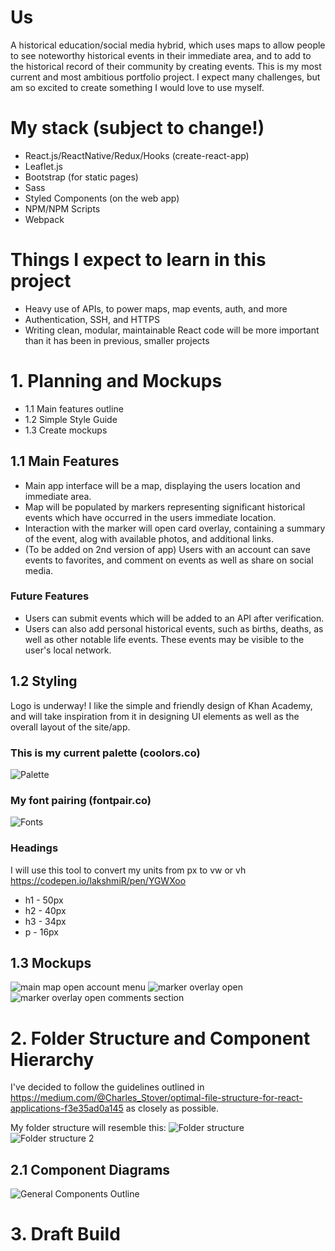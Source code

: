 # Us

A historical education/social media hybrid, which uses maps to allow people to see noteworthy historical events in their immediate area, and to add to the historical record of their community by creating events.
This is my most current and most ambitious portfolio project. I expect many challenges, but am so excited to create something I would love to use myself.

# My stack (subject to change!)

- React.js/ReactNative/Redux/Hooks (create-react-app)
- Leaflet.js
- Bootstrap (for static pages)
- Sass
- Styled Components (on the web app)
- NPM/NPM Scripts
- Webpack

# Things I expect to learn in this project

- Heavy use of APIs, to power maps, map events, auth, and more
- Authentication, SSH, and HTTPS
- Writing clean, modular, maintainable React code will be more important than it has been in previous, smaller projects

# 1. Planning and Mockups

- 1.1 Main features outline
- 1.2 Simple Style Guide
- 1.3 Create mockups

## 1.1 Main Features

- Main app interface will be a map, displaying the users location and immediate area.
- Map will be populated by markers representing significant historical events which have occurred in the users immediate location.
- Interaction with the marker will open card overlay, containing a summary of the event, alog with available photos, and additional links.
- (To be added on 2nd version of app) Users with an account can save events to favorites, and comment on events as well as share on social media.

### Future Features

- Users can submit events which will be added to an API after verification.
- Users can also add personal historical events, such as births, deaths, as well as other notable life events. These events may be visible to the user's local network.

## 1.2 Styling

Logo is underway!
I like the simple and friendly design of Khan Academy, and will take inspiration from it in designing UI elements as well as the overall layout of the site/app.

### This is my current palette (coolors.co)

![Palette](https://github.com/francoisboulou/us-history-maps/blob/master/src/assets/images/README/styles/palette.PNG)

### My font pairing (fontpair.co)

![Fonts](https://github.com/francoisboulou/us-history-maps/blob/master/src/assets/images/README/styles/fonts.PNG)

### Headings

I will use this tool to convert my units from px to vw or vh https://codepen.io/lakshmiR/pen/YGWXoo

- h1 - 50px
- h2 - 40px
- h3 - 34px
- p - 16px

## 1.3 Mockups

![main map open account menu](https://github.com/francoisboulou/us-history-maps/blob/master/src/assets/images/README/mockup/UI/mainViewOpenMenu.jpg)
![marker overlay open](https://github.com/francoisboulou/us-history-maps/blob/master/src/assets/images/README/mockup/UI/overlayView.jpg)
![marker overlay open comments section](https://github.com/francoisboulou/us-history-maps/blob/master/src/assets/images/README/mockup/UI/overlayScrolled.jpg)

# 2. Folder Structure and Component Hierarchy

I've decided to follow the guidelines outlined in https://medium.com/@Charles_Stover/optimal-file-structure-for-react-applications-f3e35ad0a145 as closely as possible.

My folder structure will resemble this:
![Folder structure](https://github.com/francoisboulou/us-history-maps/blob/master/src/assets/images/README/folder%20structure/structure_1.PNG)
![Folder structure 2](https://github.com/francoisboulou/us-history-maps/blob/master/src/assets/images/README/folder%20structure/structure_2.PNG)

## 2.1 Component Diagrams

![General Components Outline](https://github.com/francoisboulou/us-history-maps/blob/master/src/assets/images/README/component%20diagrams/componentDiagram_1.jpg)


# 3. Draft Build

